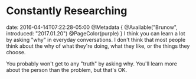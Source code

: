 # Constantly Researching
date: 2016-04-14T07:22:28-05:00
@Metadata {
  @Available("Brunow", introduced: "2017.01.20")
  @PageColor(purple)
}
I think you can learn a lot by asking "why" in everyday conversations. I don't think that most people think about the why of what they're doing, what they like, or the things they choose.

You probably won't get to any "truth" by asking why. You'll learn more about the person than the problem, but that's OK.
